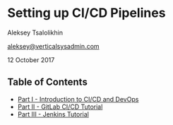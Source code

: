# Setting up CI/CD Pipelines


Aleksey Tsalolikhin

aleksey@verticalsysadmin.com

12 October 2017

## Table of Contents
- [Part I - Introduction to CI/CD and DevOps](https://gitlab.com/atsaloli/gitlab-ci-tutorial/blob/master/ci-cd/README.md)
- [Part II - GitLab CI/CD Tutorial](https://gitlab.com/atsaloli/gitlab-ci-tutorial/blob/master/gitlab-ci/README.md)
- [Part III - Jenkins Tutorial](https://gitlab.com/atsaloli/gitlab-ci-tutorial/blob/master/jenkins/README.md)
